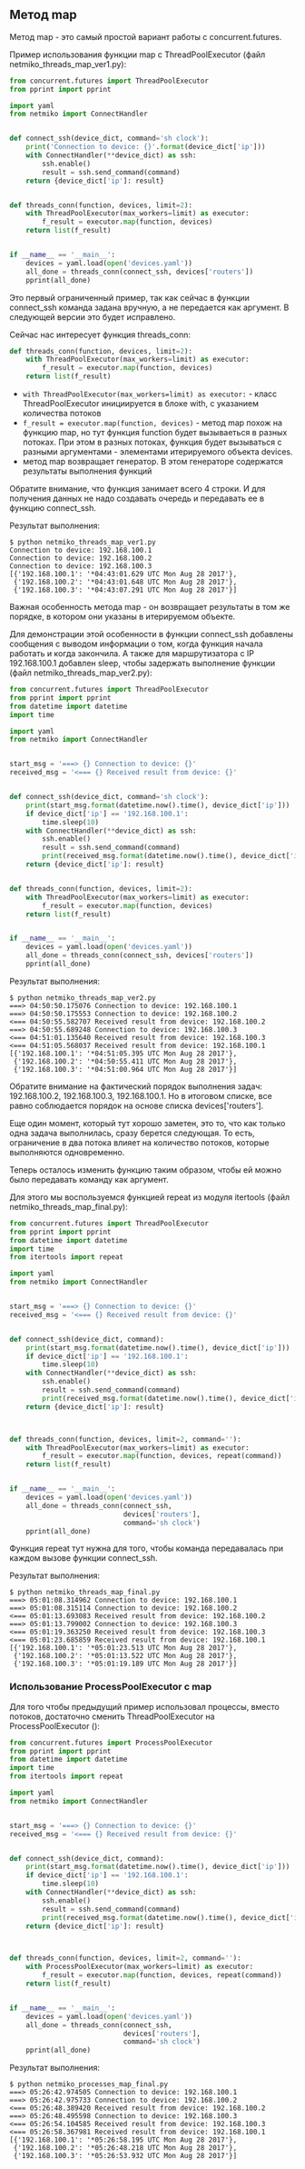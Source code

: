 ## Метод map

Метод map - это самый простой вариант работы с concurrent.futures.

Пример использования функции map с ThreadPoolExecutor (файл netmiko_threads_map_ver1.py):
```python
from concurrent.futures import ThreadPoolExecutor
from pprint import pprint

import yaml
from netmiko import ConnectHandler


def connect_ssh(device_dict, command='sh clock'):
    print('Connection to device: {}'.format(device_dict['ip']))
    with ConnectHandler(**device_dict) as ssh:
        ssh.enable()
        result = ssh.send_command(command)
    return {device_dict['ip']: result}


def threads_conn(function, devices, limit=2):
    with ThreadPoolExecutor(max_workers=limit) as executor:
        f_result = executor.map(function, devices)
    return list(f_result)


if __name__ == '__main__':
    devices = yaml.load(open('devices.yaml'))
    all_done = threads_conn(connect_ssh, devices['routers'])
    pprint(all_done)

```

Это первый ограниченный пример, так как сейчас в функции connect_ssh команда задана вручную, а не передается как аргумент.
В следующей версии это будет исправлено.

Сейчас нас интересует функция threads_conn:
```python
def threads_conn(function, devices, limit=2):
    with ThreadPoolExecutor(max_workers=limit) as executor:
        f_result = executor.map(function, devices)
    return list(f_result)
```

* ```with ThreadPoolExecutor(max_workers=limit) as executor:``` - класс ThreadPoolExecutor инициируется в блоке with, с указанием количества потоков
* ```f_result = executor.map(function, devices)``` - метод map похож на функцию map, но тут функция function будет вызываеться в разных потоках. При этом в разных потоках, функция будет вызываться с разными аргументами - элементами итерируемого объекта devices.
* метод map возвращает генератор. В этом генераторе содержатся результаты выполнения функций

Обратите внимание, что функция занимает всего 4 строки.
И для получения данных не надо создавать очередь и передавать ее в функцию connect_ssh.

Результат выполнения:
```
$ python netmiko_threads_map_ver1.py
Connection to device: 192.168.100.1
Connection to device: 192.168.100.2
Connection to device: 192.168.100.3
[{'192.168.100.1': '*04:43:01.629 UTC Mon Aug 28 2017'},
 {'192.168.100.2': '*04:43:01.648 UTC Mon Aug 28 2017'},
 {'192.168.100.3': '*04:43:07.291 UTC Mon Aug 28 2017'}]

```

Важная особенность метода map - он возвращает результаты в том же порядке, в котором они указаны в итерируемом объекте.

Для демонстрации этой особенности в функции connect_ssh добавлены сообщения с выводом информации о том, когда функция начала работать и когда закончила.
А также для маршрутизатора с IP 192.168.100.1 добавлен sleep, чтобы задержать выполнение функции (файл netmiko_threads_map_ver2.py):
```python
from concurrent.futures import ThreadPoolExecutor
from pprint import pprint
from datetime import datetime
import time

import yaml
from netmiko import ConnectHandler


start_msg = '===> {} Connection to device: {}'
received_msg = '<=== {} Received result from device: {}'


def connect_ssh(device_dict, command='sh clock'):
    print(start_msg.format(datetime.now().time(), device_dict['ip']))
    if device_dict['ip'] == '192.168.100.1':
        time.sleep(10)
    with ConnectHandler(**device_dict) as ssh:
        ssh.enable()
        result = ssh.send_command(command)
        print(received_msg.format(datetime.now().time(), device_dict['ip']))
    return {device_dict['ip']: result}


def threads_conn(function, devices, limit=2):
    with ThreadPoolExecutor(max_workers=limit) as executor:
        f_result = executor.map(function, devices)
    return list(f_result)


if __name__ == '__main__':
    devices = yaml.load(open('devices.yaml'))
    all_done = threads_conn(connect_ssh, devices['routers'])
    pprint(all_done)

```

Результат выполнения:
```
$ python netmiko_threads_map_ver2.py
===> 04:50:50.175076 Connection to device: 192.168.100.1
===> 04:50:50.175553 Connection to device: 192.168.100.2
<=== 04:50:55.582707 Received result from device: 192.168.100.2
===> 04:50:55.689248 Connection to device: 192.168.100.3
<=== 04:51:01.135640 Received result from device: 192.168.100.3
<=== 04:51:05.568037 Received result from device: 192.168.100.1
[{'192.168.100.1': '*04:51:05.395 UTC Mon Aug 28 2017'},
 {'192.168.100.2': '*04:50:55.411 UTC Mon Aug 28 2017'},
 {'192.168.100.3': '*04:51:00.964 UTC Mon Aug 28 2017'}]
```

Обратите внимание на фактический порядок выполнения задач: 192.168.100.2, 192.168.100.3, 192.168.100.1.
Но в итоговом списке, все равно соблюдается порядок на основе списка devices['routers'].

Еще один момент, который тут хорошо заметен, это то, что как только одна задача выполнилась, сразу берется следующая.
То есть, ограничение в два потока влияет на количество потоков, которые выполняются одновременно.

Теперь осталось изменить функцию таким образом, чтобы ей можно было передавать команду как аргумент.

Для этого мы воспользуемся функцией repeat из модуля itertools (файл netmiko_threads_map_final.py):
```python
from concurrent.futures import ThreadPoolExecutor
from pprint import pprint
from datetime import datetime
import time
from itertools import repeat

import yaml
from netmiko import ConnectHandler


start_msg = '===> {} Connection to device: {}'
received_msg = '<=== {} Received result from device: {}'


def connect_ssh(device_dict, command):
    print(start_msg.format(datetime.now().time(), device_dict['ip']))
    if device_dict['ip'] == '192.168.100.1':
        time.sleep(10)
    with ConnectHandler(**device_dict) as ssh:
        ssh.enable()
        result = ssh.send_command(command)
        print(received_msg.format(datetime.now().time(), device_dict['ip']))
    return {device_dict['ip']: result}



def threads_conn(function, devices, limit=2, command=''):
    with ThreadPoolExecutor(max_workers=limit) as executor:
        f_result = executor.map(function, devices, repeat(command))
    return list(f_result)


if __name__ == '__main__':
    devices = yaml.load(open('devices.yaml'))
    all_done = threads_conn(connect_ssh,
                            devices['routers'],
                            command='sh clock')
    pprint(all_done)

```

Функция repeat тут нужна для того, чтобы команда передавалась при каждом вызове функции connect_ssh.

Результат выполнения:
```
$ python netmiko_threads_map_final.py
===> 05:01:08.314962 Connection to device: 192.168.100.1
===> 05:01:08.315114 Connection to device: 192.168.100.2
<=== 05:01:13.693083 Received result from device: 192.168.100.2
===> 05:01:13.799002 Connection to device: 192.168.100.3
<=== 05:01:19.363250 Received result from device: 192.168.100.3
<=== 05:01:23.685859 Received result from device: 192.168.100.1
[{'192.168.100.1': '*05:01:23.513 UTC Mon Aug 28 2017'},
 {'192.168.100.2': '*05:01:13.522 UTC Mon Aug 28 2017'},
 {'192.168.100.3': '*05:01:19.189 UTC Mon Aug 28 2017'}]
```


### Использование ProcessPoolExecutor с map

Для того чтобы предыдущий пример использовал процессы, вместо потоков, достаточно сменить ThreadPoolExecutor на ProcessPoolExecutor ():
```python
from concurrent.futures import ProcessPoolExecutor
from pprint import pprint
from datetime import datetime
import time
from itertools import repeat

import yaml
from netmiko import ConnectHandler


start_msg = '===> {} Connection to device: {}'
received_msg = '<=== {} Received result from device: {}'


def connect_ssh(device_dict, command):
    print(start_msg.format(datetime.now().time(), device_dict['ip']))
    if device_dict['ip'] == '192.168.100.1':
        time.sleep(10)
    with ConnectHandler(**device_dict) as ssh:
        ssh.enable()
        result = ssh.send_command(command)
        print(received_msg.format(datetime.now().time(), device_dict['ip']))
    return {device_dict['ip']: result}



def threads_conn(function, devices, limit=2, command=''):
    with ProcessPoolExecutor(max_workers=limit) as executor:
        f_result = executor.map(function, devices, repeat(command))
    return list(f_result)


if __name__ == '__main__':
    devices = yaml.load(open('devices.yaml'))
    all_done = threads_conn(connect_ssh,
                            devices['routers'],
                            command='sh clock')
    pprint(all_done)

```

Результат выполнения:
```
$ python netmiko_processes_map_final.py
===> 05:26:42.974505 Connection to device: 192.168.100.1
===> 05:26:42.975733 Connection to device: 192.168.100.2
<=== 05:26:48.389420 Received result from device: 192.168.100.2
===> 05:26:48.495598 Connection to device: 192.168.100.3
<=== 05:26:54.104585 Received result from device: 192.168.100.3
<=== 05:26:58.367981 Received result from device: 192.168.100.1
[{'192.168.100.1': '*05:26:58.195 UTC Mon Aug 28 2017'},
 {'192.168.100.2': '*05:26:48.218 UTC Mon Aug 28 2017'},
 {'192.168.100.3': '*05:26:53.932 UTC Mon Aug 28 2017'}]
```

